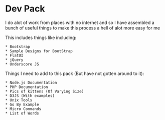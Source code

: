 Dev Pack
===

I do alot of work from places with no internet and so I have assembled a bunch of useful things to make this process a hell of alot more easy for me

This includes things like including:

	* Bootstrap
	* Sample Designs for BootStrap
	* FlatUI
	* jQuery
	* Underscore JS

Things I need to add to this pack (But have not gotten around to it):

	* Node.js Documentation
	* PHP Documentation
	* Pics of kittens (Of Varying Size)
	* D3JS (With examples)
	* Unix Tools
	* Go By Example
	* Micro Commands
	* List of Words
	